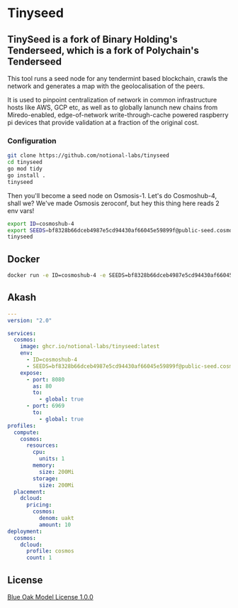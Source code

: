 # Tinyseed

## TinySeed is a fork of Binary Holding's Tenderseed, which is a fork of Polychain's Tenderseed

This tool runs a seed node for any tendermint based blockchain, crawls the network and generates a map with the geolocalisation of the peers.

It is used to pinpoint centralization of network in common infrastructure hosts like AWS, GCP etc, as well as to globally lanunch new chains from Miredo-enabled, edge-of-network write-through-cache powered raspberry pi devices that provide validation at a fraction of the original cost.  

### Configuration

```bash
git clone https://github.com/notional-labs/tinyseed
cd tinyseed
go mod tidy
go install .
tinyseed
```

Then you'll become a seed node on Osmosis-1. Let's do Cosmoshub-4, shall we? We've made Osmosis zeroconf, but hey this
thing here reads 2 env vars!

```bash
export ID=cosmoshub-4
export SEEDS=bf8328b66dceb4987e5cd94430af66045e59899f@public-seed.cosmos.vitwit.com:26656,cfd785a4224c7940e9a10f6c1ab24c343e923bec@164.68.107.188:26656,d72b3011ed46d783e369fdf8ae2055b99a1e5074@173.249.50.25:26656,ba3bacc714817218562f743178228f23678b2873@public-seed-node.cosmoshub.certus.one:26656,3c7cad4154967a294b3ba1cc752e40e8779640ad@84.201.128.115:26656,366ac852255c3ac8de17e11ae9ec814b8c68bddb@51.15.94.196:26656
tinyseed
```

## Docker

```bash
docker run -e ID=cosmoshub-4 -e SEEDS=bf8328b66dceb4987e5cd94430af66045e59899f@public-seed.cosmos.vitwit.com:26656,cfd785a4224c7940e9a10f6c1ab24c343e923bec@164.68.107.188:26656,d72b3011ed46d783e369fdf8ae2055b99a1e5074@173.249.50.25:26656,ba3bacc714817218562f743178228f23678b2873@public-seed-node.cosmoshub.certus.one:26656,3c7cad4154967a294b3ba1cc752e40e8779640ad@84.201.128.115:26656,366ac852255c3ac8de17e11ae9ec814b8c68bddb@51.15.94.196:26656 ghcr.io/notional-labs/tinyseed
```


## Akash

```yaml
---
version: "2.0"

services:
  cosmos:
    image: ghcr.io/notional-labs/tinyseed:latest
    env:
      - ID=cosmoshub-4
      - SEEDS=bf8328b66dceb4987e5cd94430af66045e59899f@public-seed.cosmos.vitwit.com:26656,cfd785a4224c7940e9a10f6c1ab24c343e923bec@164.68.107.188:26656,d72b3011ed46d783e369fdf8ae2055b99a1e5074@173.249.50.25:26656,ba3bacc714817218562f743178228f23678b2873@public-seed-node.cosmoshub.certus.one:26656,3c7cad4154967a294b3ba1cc752e40e8779640ad@84.201.128.115:26656,366ac852255c3ac8de17e11ae9ec814b8c68bddb@51.15.94.196:26656
    expose:
      - port: 8080
        as: 80
        to:
          - global: true
      - port: 6969
        to:
          - global: true
profiles:
  compute:
    cosmos:
      resources:
        cpu:
          units: 1
        memory:
          size: 200Mi
        storage:
          size: 200Mi
  placement:
    dcloud:
      pricing:
        cosmos:
          denom: uakt
          amount: 10
deployment:
  cosmos:
    dcloud:
      profile: cosmos
      count: 1
```


## License

[Blue Oak Model License 1.0.0](https://blueoakcouncil.org/license/1.0.0)
